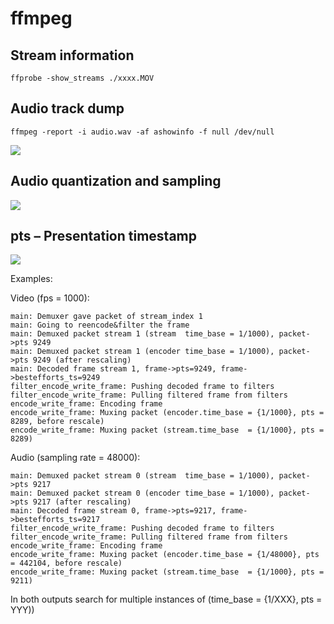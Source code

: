 # ffmpeg

## Stream information

```
ffprobe -show_streams ./xxxx.MOV
```

## Audio track dump

```
ffmpeg -report -i audio.wav -af ashowinfo -f null /dev/null
```

![](../.gitbook/assets/coding\_ffmpeg\_audio\_filter.png)

## Audio quantization and sampling

![](../.gitbook/assets/coding\_ffmpeg\_audio\_sampling.png)

## pts – Presentation timestamp

![](../.gitbook/assets/coding\_ffmpeg\_pts.png)

Examples:

Video (fps = 1000):

```
main: Demuxer gave packet of stream_index 1
main: Going to reencode&filter the frame
main: Demuxed packet stream 1 (stream  time_base = 1/1000), packet->pts 9249
main: Demuxed packet stream 1 (encoder time_base = 1/1000), packet->pts 9249 (after rescaling)
main: Decoded frame stream 1, frame->pts=9249, frame->bestefforts_ts=9249
filter_encode_write_frame: Pushing decoded frame to filters
filter_encode_write_frame: Pulling filtered frame from filters
encode_write_frame: Encoding frame
encode_write_frame: Muxing packet (encoder.time_base = {1/1000}, pts = 8289, before rescale) 
encode_write_frame: Muxing packet (stream.time_base  = {1/1000}, pts = 8289)
```

Audio (sampling rate = 48000):

```
main: Demuxed packet stream 0 (stream  time_base = 1/1000), packet->pts 9217
main: Demuxed packet stream 0 (encoder time_base = 1/1000), packet->pts 9217 (after rescaling)
main: Decoded frame stream 0, frame->pts=9217, frame->bestefforts_ts=9217
filter_encode_write_frame: Pushing decoded frame to filters
filter_encode_write_frame: Pulling filtered frame from filters
encode_write_frame: Encoding frame
encode_write_frame: Muxing packet (encoder.time_base = {1/48000}, pts = 442104, before rescale) 
encode_write_frame: Muxing packet (stream.time_base  = {1/1000}, pts = 9211)

```

In both outputs search for multiple instances of (time\_base = {1/XXX}, pts = YYY))
